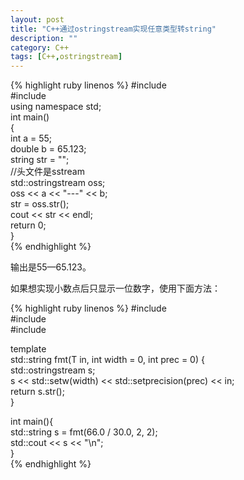 ```yaml
---
layout: post
title: "C++通过ostringstream实现任意类型转string"
description: ""
category: C++
tags: [C++,ostringstream]
---
```


{% highlight ruby linenos %} 
 #include <iostream>  
#include <string>  
using namespace std;  
int main()  
{  
   int a = 55;  
   double b = 65.123;  
   string str = "";  
   //头文件是sstream  
   std::ostringstream oss;  
   oss << a << "---" << b;  
   str = oss.str();  
   cout << str << endl;  
   return 0;  
}  
{% endhighlight %}

输出是55—65.123。

如果想实现小数点后只显示一位数字，使用下面方法：

{% highlight ruby linenos %} 
#include <iostream>  
#include <sstream>  
#include <iomanip>  
    
template <class T>  
std::string fmt(T in, int width = 0, int prec = 0) {  
    std::ostringstream s;  
    s << std::setw(width) << std::setprecision(prec) << in;  
    return s.str();  
}  
    
int main(){  
    std::string s = fmt(66.0 / 30.0, 2, 2);  
    std::cout << s << "\n";  
}  
{% endhighlight %}